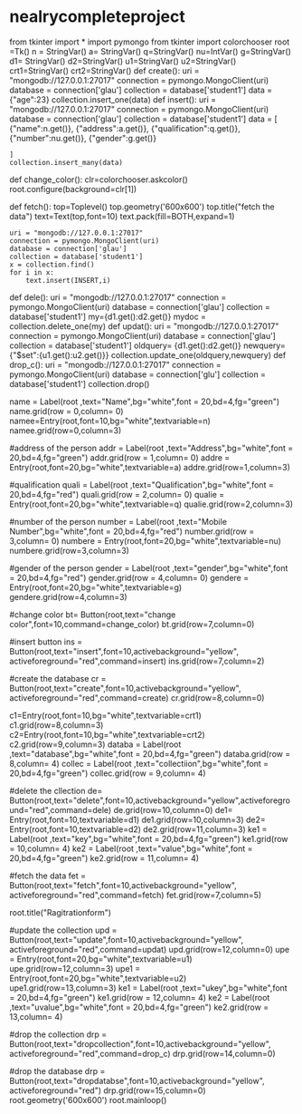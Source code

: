 # nealrycompleteproject
from tkinter import *
import pymongo
from  tkinter import colorchooser
root =Tk()
n = StringVar()
a= StringVar()
q=StringVar()
nu=IntVar()
g=StringVar()
d1= StringVar()
d2=StringVar()
u1=StringVar()
u2=StringVar()
crt1=StringVar()
crt2=StringVar()
def create():
    uri = "mongodb://127.0.0.1:27017"
    connection = pymongo.MongoClient(uri)
    database = connection['glau']
    collection = database['student1']
    data = {"age":23}
    collection.insert_one(data)
def insert():
    uri = "mongodb://127.0.0.1:27017"
    connection = pymongo.MongoClient(uri)
    database = connection['glau']
    collection = database['student1']
    data = [
        {"name":n.get()},
        {"address":a.get()},
        {"qualification":q.get()},
        {"number":nu.get()},
        {"gender":g.get()}

    ]
    collection.insert_many(data)
def change_color():
    clr=colorchooser.askcolor()
    root.configure(background=clr[1])




def fetch():
    top=Toplevel()
    top.geometry('600x600')
    top.title("fetch the data")
    text=Text(top,font=10)
    text.pack(fill=BOTH,expand=1)


    uri = "mongodb://127.0.0.1:27017"
    connection = pymongo.MongoClient(uri)
    database = connection['glau']
    collection = database['student1']
    x = collection.find()
    for i in x:
        text.insert(INSERT,i)

def dele():
    uri = "mongodb://127.0.0.1:27017"
    connection = pymongo.MongoClient(uri)
    database = connection['glau']
    collection = database['student1']
    my={d1.get():d2.get()}
    mydoc = collection.delete_one(my)
def updat():
    uri = "mongodb://127.0.0.1:27017"
    connection = pymongo.MongoClient(uri)
    database = connection['glau']
    collection = database['student1']
    oldquery= {d1.get():d2.get()}
    newquery={"$set":{u1.get():u2.get()}}
    collection.update_one(oldquery,newquery)
def drop_c():
    uri = "mongodb://127.0.0.1:27017"
    connection = pymongo.MongoClient(uri)
    database = connection['glu']
    collection = database['student1']
    collection.drop()









name = Label(root ,text="Name",bg="white",font = 20,bd=4,fg="green")
name.grid(row = 0,column= 0)
namee=Entry(root,font=10,bg="white",textvariable=n)
namee.grid(row=0,column=3)


#address of the person
addr = Label(root ,text="Address",bg="white",font = 20,bd=4,fg="green")
addr.grid(row = 1,column= 0)
addre = Entry(root,font=20,bg="white",textvariable=a)
addre.grid(row=1,column=3)



#qualification
quali = Label(root ,text="Qualification",bg="white",font = 20,bd=4,fg="red")
quali.grid(row = 2,column= 0)
qualie = Entry(root,font=20,bg="white",textvariable=q)
qualie.grid(row=2,column=3)

#number of the person
number = Label(root ,text="Mobile Number",bg="white",font = 20,bd=4,fg="red")
number.grid(row = 3,column= 0)
numbere = Entry(root,font=20,bg="white",textvariable=nu)
numbere.grid(row=3,column=3)


#gender of the person
gender = Label(root ,text="gender",bg="white",font = 20,bd=4,fg="red")
gender.grid(row = 4,column= 0)
gendere = Entry(root,font=20,bg="white",textvariable=g)
gendere.grid(row=4,column=3)


#change color
bt= Button(root,text="change color",font=10,command=change_color)
bt.grid(row=7,column=0)

#insert button
ins = Button(root,text="insert",font=10,activebackground="yellow",
activeforeground="red",command=insert)
ins.grid(row=7,column=2)


#create the database
cr = Button(root,text="create",font=10,activebackground="yellow",
activeforeground="red",command=create)
cr.grid(row=8,column=0)

c1=Entry(root,font=10,bg="white",textvariable=crt1)
c1.grid(row=8,column=3)
c2=Entry(root,font=10,bg="white",textvariable=crt2)
c2.grid(row=9,column=3)
databa = Label(root ,text="database",bg="white",font = 20,bd=4,fg="green")
databa.grid(row = 8,column= 4)
collec = Label(root ,text="collectiion",bg="white",font = 20,bd=4,fg="green")
collec.grid(row = 9,column= 4)


#delete the cllection
de= Button(root,text="delete",font=10,activebackground="yellow",activeforeground="red",command=dele)
de.grid(row=10,column=0)
de1= Entry(root,font=10,textvariable=d1)
de1.grid(row=10,column=3)
de2= Entry(root,font=10,textvariable=d2)
de2.grid(row=11,column=3)
ke1 = Label(root ,text="key",bg="white",font = 20,bd=4,fg="green")
ke1.grid(row = 10,column= 4)
ke2 = Label(root ,text="value",bg="white",font = 20,bd=4,fg="green")
ke2.grid(row = 11,column= 4)


#fetch the data
fet = Button(root,text="fetch",font=10,activebackground="yellow",
activeforeground="red",command=fetch)
fet.grid(row=7,column=5)

root.title("Ragitrationform")


#update the collection
upd = Button(root,text="update",font=10,activebackground="yellow",
activeforeground="red",command=updat)
upd.grid(row=12,column=0)
upe = Entry(root,font=20,bg="white",textvariable=u1)
upe.grid(row=12,column=3)
upe1 = Entry(root,font=20,bg="white",textvariable=u2)
upe1.grid(row=13,column=3)
ke1 = Label(root ,text="ukey",bg="white",font = 20,bd=4,fg="green")
ke1.grid(row = 12,column= 4)
ke2 = Label(root ,text="uvalue",bg="white",font = 20,bd=4,fg="green")
ke2.grid(row = 13,column= 4)


#drop the collection
drp = Button(root,text="dropcollection",font=10,activebackground="yellow",
activeforeground="red",command=drop_c)
drp.grid(row=14,column=0)

#drop the database
drp = Button(root,text="dropdatabse",font=10,activebackground="yellow",
activeforeground="red")
drp.grid(row=15,column=0)
root.geometry('600x600')
root.mainloop()
